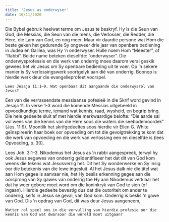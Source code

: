 ```yaml
---
title: 'Jesus as onderwyser'
date: 16/11/2020
---
```


Die Bybel gebruik heelwat terme om Jesus te beskryf. Hy is die Seun van God, die Messias, die Seun van die mens, die Verlosser, die Redder, die Here, die Lam van God, en nog meer. Maar vir daardie persone wat Hom die beste geken het gedurende Sy ongeveer drie jaar van openbare bediening in Judea en Galilea, was Hy ‘n onderwyser. Hulle noem Hom “Meester”, of “Rabbi”. Beide name beteken dieselfde: “onderwyser”. Die onderwysprofessie en die werk van onderrig moes daarom veral geskik gewees het vir Jesus om Sy openbare bediening uit te voer. Op ‘n sekere manier is Sy verlossingswerk soortgelyk aan dié van onderrig. Boonop is hierdie werk deur die evangelieprofeet voorspel.

`Lees Jesaja 11:1–9. Wat openbaar dit aangaande die onderwysrol van Jesus?`

Een van die verrassendste messiaanse pofesieë in die Skrif word gevind in Jesaja 11. In verse 1-3 word die komende Messias uitgebeeld in opvoedkundige terme, iemand wat kennis, raad, wysheid, en begrip bring. Die hele gedeelte sluit af met hierdie merkwaardige belofte: “Die aarde sal vol wees van die kennis van die Here soos die waters die seebodemoordek” (Jes. 11:9). Moontlik het skrifgedeeltes soos hierdie vir Ellen G. White geïnspireerin haar boek oor opvoeding om tot die gevolgtrekking te kom dat die werk van opvoeding en die werk van verlossing een en dieselfde is (lees Opvoeding, p. 30).

Lees Joh. 3:1–3. Nikodemus het Jesus as ‘n rabbi aangespreek, terwyl hy ook Jesus segawes van onderrig geïdentifiseer het dat dit van God kom weens die tekens wat Jesusverrig het. Dit het Sy wonderwerke en Sy insig oor die betekenis van die lewe ingesluit. Al het Jesus dalk nie die titel wat aan Hom gegee is aanvaar nie, het Hy beslis erkenning gegee aan die oorsprong van Sy gawes van onderrig toe Hy aan Nikodemus verklaar het dat hy weer gebore moet word om die koninkryk van God te sien (of ingaan). Hierdie gedeelte bevestig dus dat die outoriteit om ander te onderrig, selfs in Jesus se geval, van God kom. Onderrig is beslis ‘n gawe van God. Dis ‘n opdrag van God, dit was deur Jesus aangeneem,

`Watter rol speel ons in die vervulling van hierdie profesie oor die kennis van God wat dwarsoor die wêreld moet uitgaan?`